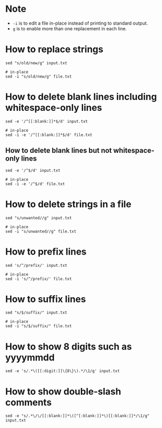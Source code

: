 # Note
* `-i` is to edit a file in-place instead of printing to standard output.
* `g` is to enable more than one replacement in each line.

# How to replace strings
```shell
sed "s/old/new/g" input.txt

# in-place
sed -i "s/old/new/g" file.txt
```

# How to delete blank lines including whitespace-only lines
```shell
sed -e '/^[[:blank:]]*$/d' input.txt

# in-place
sed -i -e '/^[[:blank:]]*$/d' file.txt
```

## How to delete blank lines but not whitespace-only lines
```shell
sed -e '/^$/d' input.txt

# in-place
sed -i -e '/^$/d' file.txt
```

# How to delete strings in a file
```shell
sed "s/unwanted//g" input.txt

# in-place
sed -i "s/unwanted//g" file.txt
```

# How to prefix lines
```shell
sed 's/^/prefix/' input.txt

# in-place
sed -i 's/^/prefix/' file.txt
```

# How to suffix lines
```shell
sed "s/$/suffix/" input.txt

# in-place
sed -i "s/$/suffix/" file.txt
```

# How to show 8 digits such as yyyymmdd
```shell
sed -e 's/.*\([[:digit:]]\{8\}\).*/\1/g' input.txt
```

# How to show double-slash comments
```shell
sed -e "s/.*\/\/[[:blank:]]*\([^[:blank:]]*\)[[:blank:]]*/\1/g" input.txt
```
